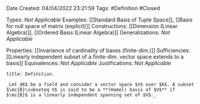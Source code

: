 <br />
<br />

Date Created: 04/04/2022 23:21:59
Tags: #Definition #Closed

Types: _Not Applicable_
Examples: [[Standard Basis of Tuple Space]], [[Basis for null space of matrix (explicit)]]
Constructions: [[Dimension (Linear Algebra)]], [[Ordered Basis (Linear Algebra)]]
Generalizations: _Not Applicable_

Properties: [[Invariance of cardinality of bases (finite-dim.)]]
Sufficiencies: [[Linearly independent subset of a finite-dim. vector space extends to a basis]]
Equivalences: _Not Applicable_
Justifications: _Not Applicable_

``` ad-Definition
title: Definition.

_Let $K$ be a field and consider a vector space $V$ over $K$. A subset $\mc{B}\subseteq V$ is said to be a **(Hamel) basis of $V$** if $\mc{B}$ is a linearly independent spanning set of $V$._

```
